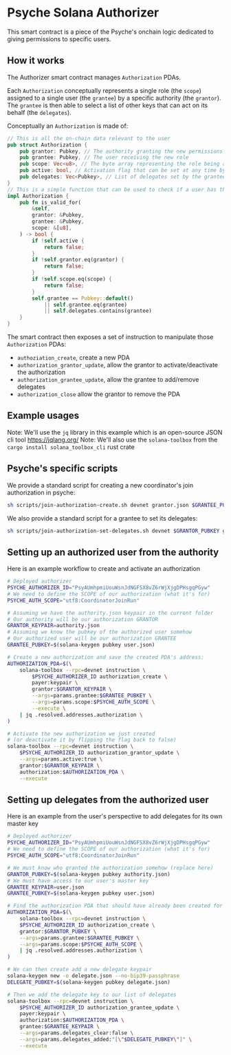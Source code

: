 # Psyche Solana Authorizer

This smart contract is a piece of the Psyche's onchain logic dedicated to giving permissions to specific users.

## How it works

The Authorizer smart contract manages `Authorization` PDAs.

Each `Authorization` conceptually represents a single role (the `scope`) assigned to a single user (the `grantee`) by a specific authority (the `grantor`). The `grantee` is then able to select a list of other keys that can act on its behalf (the `delegates`).

Conceptually an `Authorization` is made of:

```rust
// This is all the on-chain data relevant to the user
pub struct Authorization {
    pub grantor: Pubkey, // The authority granting the new permissions
    pub grantee: Pubkey, // The user receiving the new role
    pub scope: Vec<u8>, // The byte array representing the role being assigned to the grantee
    pub active: bool, // Activation flag that can be set at any time by the grantor
    pub delegates: Vec<Pubkey>, // List of delegates set by the grantee
}
// This is a simple function that can be used to check if a user has the proper permissions
impl Authorization {
    pub fn is_valid_for(
        &self,
        grantor: &Pubkey,
        grantee: &Pubkey,
        scope: &[u8],
    ) -> bool {
        if !self.active {
            return false;
        }
        if !self.grantor.eq(grantor) {
            return false;
        }
        if !self.scope.eq(scope) {
            return false;
        }
        self.grantee == Pubkey::default()
            || self.grantee.eq(grantee)
            || self.delegates.contains(grantee)
    }
}
```

The smart contract then exposes a set of instruction to manipulate those `Authorization` PDAs:

- `authoziation_create`, create a new PDA
- `authorization_grantor_update`, allow the grantor to activate/deactivate the authorization
- `authorization_grantee_update`, allow the grantee to add/remove delegates
- `authorization_close` allow the grantor to remove the PDA


## Example usages

Note: We'll use the `jq` library in this example which is an open-source JSON cli tool <https://jqlang.org/>
Note: We'll also use the `solana-toolbox` from the `cargo install solana_toolbox_cli` rust crate

## Psyche's specific scripts

We provide a standard script for creating a new coordinator's join authorization in psyche:

```sh
sh scripts/join-authorization-create.sh devnet grantor.json $GRANTEE_PUBKEY
```

We also provide a standard script for a grantee to set its delegates:

```sh
sh scripts/join-authorization-set-delegates.sh devnet $GRANTOR_PUBKEY grantee.json delegate*.json
```

## Setting up an authorized user from the authority

Here is an example workflow to create and activate an authorization

```sh
# Deployed authorizer
PSYCHE_AUTHORIZER_ID="PsyAUmhpmiUouWsnJdNGFSX8vZ6rWjXjgDPHsgqPGyw"
# We need to define the SCOPE of our authorization (what it's for)
PSYCHE_AUTH_SCOPE="utf8:CoordinatorJoinRun"

# Assuming we have the authority.json keypair in the current folder
# Our authority will be our authorization GRANTOR
GRANTOR_KEYPAIR=authority.json
# Assuming we know the pubkey of the authorized user somehow
# Our authorized user will be our authorization GRANTEE
GRANTEE_PUBKEY=$(solana-keygen pubkey user.json)

# Create a new authorization and save the created PDA's address:
AUTHORIZATION_PDA=$(\
    solana-toolbox --rpc=devnet instruction \
        $PSYCHE_AUTHORIZER_ID authorization_create \
        payer:keypair \
        grantor:$GRANTOR_KEYPAIR \
        --args=params.grantee:$GRANTEE_PUBKEY \
        --args=params.scope:$PSYCHE_AUTH_SCOPE \
        --execute \
    | jq .resolved.addresses.authorization \
)

# Activate the new authorization we just created
# (or deactivate it by flipping the flag back to false)
solana-toolbox --rpc=devnet instruction \
    $PSYCHE_AUTHORIZER_ID authorization_grantor_update \
    --args=params.active:true \
    grantor:$GRANTOR_KEYPAIR \
    authorization:$AUTHORIZATION_PDA \
    --execute
```

## Setting up delegates from the authorized user

Here is an example from the user's perspective to add delegates for its own master key

```sh
# Deployed authorizer
PSYCHE_AUTHORIZER_ID="PsyAUmhpmiUouWsnJdNGFSX8vZ6rWjXjgDPHsgqPGyw"
# We need to define the SCOPE of our authorization (what it's for)
PSYCHE_AUTH_SCOPE="utf8:CoordinatorJoinRun"

# We must know who granted the authorization somehow (replace here)
GRANTOR_PUBKEY=$(solana-keygen pubkey authority.json)
# We must have access to our user's master key
GRANTEE_KEYPAIR=user.json
GRANTEE_PUBKEY=$(solana-keygen pubkey user.json)

# Find the authorization PDA that should have already been created for us
AUTHORIZATION_PDA=$(\
    solana-toolbox --rpc=devnet instruction \
    $PSYCHE_AUTHORIZER_ID authorization_create \
    grantor:$GRANTOR_PUBKEY \
    --args=params.grantee:$GRANTEE_PUBKEY \
    --args=params.scope:$PSYCHE_AUTH_SCOPE \
    | jq .resolved.addresses.authorization \
)

# We can then create add a new delegate keypair
solana-keygen new -o delegate.json --no-bip39-passphrase
DELEGATE_PUBKEY=$(solana-keygen pubkey delegate.json)

# Then we add the delegate key to our list of delegates
solana-toolbox --rpc=devnet instruction \
    $PSYCHE_AUTHORIZER_ID authorization_grantee_update \
    payer:keypair \
    authorization:$AUTHORIZATION_PDA \
    grantee:$GRANTEE_KEYPAIR \
    --args=params.delegates_clear:false \
    --args=params.delegates_added:"[\"$DELEGATE_PUBKEY\"]" \
    --execute
```
